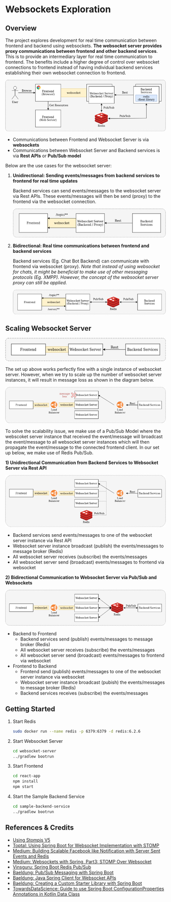 # Websockets Exploration

## Overview

The project explores development for real time communication between frontend and backend using websockets. **The websocket 
server provides proxy communications between frontend and other backend services**. This is to provide an intermediary layer 
for real time communication to frontend. The benefits include a higher degree of control over websocket connections to frontend 
instead of having individual backend services establishing their own websocket connection to frontend.

![Diagram](doc/websockets7.png)

- Communications between Frontend and Websocket Server is via **websockets**
- Communications between Websocket Server and Backend services is via **Rest APIs** or **Pub/Sub model**

Below are the use cases for the websocket server:

1. **Unidirectional: Sending events/messages from backend services to frontend for real time updates**

    Backend services can send events/messages to the websocket server via Rest APIs. These events/messages will then be 
    send (proxy) to the frontend via the websocket connection.

    ![Diagram](doc/websockets2.png)

2. **Bidirectional: Real time communications between frontend and backend services**

    Backend services (Eg. Chat Bot Backend) can communicate with frontend via websocket (proxy). *Note that instead of using
    websocket for chats, it might be beneficial to make use of other messaging protocols (Eg. XMPP). However, the concept of 
    the websocket server proxy can still be applied.*

    ![Diagram](doc/websockets8.png)

## Scaling Websocket Server

![Diagram](doc/websockets4.png)

The set up above works perfectly fine with a single instance of websocket server. However, when we try to scale up the 
number of websocket server instances, it will result in message loss as shown in the diagram below.

![Diagram](doc/websockets5.png)

To solve the scalability issue, we make use of a Pub/Sub Model where the webscoket server instance that received the 
event/message will broadcast the event/message to all websocket server instances which will then propagate the event/message 
to the connected frontend client. In our set up below, we make use of Redis Pub/Sub.

**1) Unidirectional Communication from Backend Services to Websocket Server via Rest API**

![Diagram](doc/websockets6.png)

- Backend services send events/messages to one of the websocket server instance via Rest API
- Websocket server instance broadcast (publish) the events/messages to message broker (Redis) 
- All websocket server receives (subscribe) the events/messages
- All websocket server send (broadcast) events/messages to frontend via websocket

**2) Bidirectional Communication to Websocket Server via Pub/Sub and Websockets**

![Diagram](doc/websockets9.png)

- Backend to Frontend
    - Backend services send (publish) events/messages to message broker (Redis)
    - All websocket server receives (subscribe) the events/messages
    - All websocket server send (broadcast) events/messages to frontend via websocket
- Frontend to Backend
    - Frontend send (publish) events/messages to one of the websocket server instance via websocket
    - Websocket server instance broadcast (pubish) the events/messages to message broker (Redis)
    - Backend services receives (subscribe) the events/messages

## Getting Started

1. Start Redis
   ```bash
   sudo docker run --name redis -p 6379:6379 -d redis:6.2.6
   ```
   
2. Start Websocket Server
   ```bash
   cd websocket-server
   ../gradlew bootrun
   ```

3. Start Frontend
   ```bash
   cd react-app
   npm install
   npm start
   ```

4. Start the Sample Backend Service
   ```bash
   cd sample-backend-service
   ../gradlew bootrun
   ```

## References & Credits

- [Using Stompjs V5](https://stomp-js.github.io/guide/stompjs/using-stompjs-v5.html)
- [Toptal: Using Spring Boot for Websocket Implementation with STOMP](https://www.toptal.com/java/stomp-spring-boot-websocket)
- [Medium: Building Scalable Facebook like Notification with Server Sent Events and Redis](https://medium.com/javarevisited/building-scalable-facebook-like-notification-using-server-sent-event-and-redis-9d0944dee618)
- [Medium: Websockets with Spring, Part3: STOMP Over Websocket](https://medium.com/swlh/websockets-with-spring-part-3-stomp-over-websocket-3dab4a21f397)
- [Vinsguru: Spring Boot Redis Pub/Sub](https://www.vinsguru.com/redis-pubsub-spring-boot/)
- [Baeldung: Pub/Sub Messaging with Spring Boot](https://www.baeldung.com/spring-data-redis-pub-sub)
- [Baeldung: Java Spring Client for Websocket APIs](https://www.baeldung.com/websockets-api-java-spring-client)
- [Baeldung: Creating a Custom Starter Library with Spring Boot](https://www.baeldung.com/spring-boot-custom-starter)
- [TowardsDataScience: Guide to use Spring Boot ConfigurationProperties Annotations in Kotlin Data Class](https://towardsdatascience.com/a-guide-to-use-spring-boots-configurationproperties-annotation-in-kotlin-s-dataclass-1341c63110f4)
